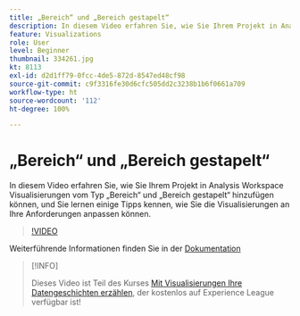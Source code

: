 ```yaml
---
title: „Bereich“ und „Bereich gestapelt“
description: In diesem Video erfahren Sie, wie Sie Ihrem Projekt in Analysis Workspace Visualisierungen vom Typ „Bereich“ und „Bereich gestapelt“ hinzufügen können, und Sie lernen einige Tipps kennen, wie Sie die Visualisierungen an Ihre Anforderungen anpassen können.
feature: Visualizations
role: User
level: Beginner
thumbnail: 334261.jpg
kt: 8113
exl-id: d2d1ff79-0fcc-4de5-872d-8547ed48cf98
source-git-commit: c9f3316fe30d6cfc505dd2c3238b1b6f0661a709
workflow-type: ht
source-wordcount: '112'
ht-degree: 100%

---
```


# „Bereich“ und „Bereich gestapelt“

In diesem Video erfahren Sie, wie Sie Ihrem Projekt in Analysis Workspace Visualisierungen vom Typ „Bereich“ und „Bereich gestapelt“ hinzufügen können, und Sie lernen einige Tipps kennen, wie Sie die Visualisierungen an Ihre Anforderungen anpassen können.

>[!VIDEO](https://video.tv.adobe.com/v/334261/?quality=12&learn=on)

Weiterführende Informationen finden Sie in der [Dokumentation](https://experienceleague.adobe.com/docs/analytics/analyze/analysis-workspace/visualizations/area.html?lang=de#)

>[!INFO]
>
> Dieses Video ist Teil des Kurses [Mit Visualisierungen Ihre Datengeschichten erzählen](https://experienceleague.adobe.com/?recommended=Analytics-U-1-2021.1.visualizations&amp;lang=de), der kostenlos auf Experience League verfügbar ist!
